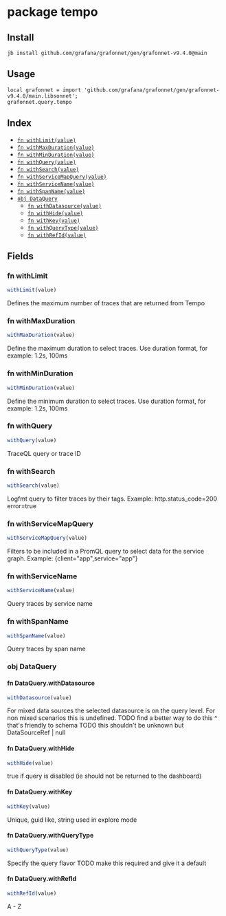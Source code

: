 # package tempo



## Install

```
jb install github.com/grafana/grafonnet/gen/grafonnet-v9.4.0@main
```

## Usage

```jsonnet
local grafonnet = import 'github.com/grafana/grafonnet/gen/grafonnet-v9.4.0/main.libsonnet';
grafonnet.query.tempo

```

## Index

* [`fn withLimit(value)`](#fn-withlimit)
* [`fn withMaxDuration(value)`](#fn-withmaxduration)
* [`fn withMinDuration(value)`](#fn-withminduration)
* [`fn withQuery(value)`](#fn-withquery)
* [`fn withSearch(value)`](#fn-withsearch)
* [`fn withServiceMapQuery(value)`](#fn-withservicemapquery)
* [`fn withServiceName(value)`](#fn-withservicename)
* [`fn withSpanName(value)`](#fn-withspanname)
* [`obj DataQuery`](#obj-dataquery)
  * [`fn withDatasource(value)`](#fn-dataquerywithdatasource)
  * [`fn withHide(value)`](#fn-dataquerywithhide)
  * [`fn withKey(value)`](#fn-dataquerywithkey)
  * [`fn withQueryType(value)`](#fn-dataquerywithquerytype)
  * [`fn withRefId(value)`](#fn-dataquerywithrefid)

## Fields

### fn withLimit

```ts
withLimit(value)
```

Defines the maximum number of traces that are returned from Tempo

### fn withMaxDuration

```ts
withMaxDuration(value)
```

Define the maximum duration to select traces. Use duration format, for example: 1.2s, 100ms

### fn withMinDuration

```ts
withMinDuration(value)
```

Define the minimum duration to select traces. Use duration format, for example: 1.2s, 100ms

### fn withQuery

```ts
withQuery(value)
```

TraceQL query or trace ID

### fn withSearch

```ts
withSearch(value)
```

Logfmt query to filter traces by their tags. Example: http.status_code=200 error=true

### fn withServiceMapQuery

```ts
withServiceMapQuery(value)
```

Filters to be included in a PromQL query to select data for the service graph. Example: {client="app",service="app"}

### fn withServiceName

```ts
withServiceName(value)
```

Query traces by service name

### fn withSpanName

```ts
withSpanName(value)
```

Query traces by span name

### obj DataQuery


#### fn DataQuery.withDatasource

```ts
withDatasource(value)
```

For mixed data sources the selected datasource is on the query level.
For non mixed scenarios this is undefined.
TODO find a better way to do this ^ that's friendly to schema
TODO this shouldn't be unknown but DataSourceRef | null

#### fn DataQuery.withHide

```ts
withHide(value)
```

true if query is disabled (ie should not be returned to the dashboard)

#### fn DataQuery.withKey

```ts
withKey(value)
```

Unique, guid like, string used in explore mode

#### fn DataQuery.withQueryType

```ts
withQueryType(value)
```

Specify the query flavor
TODO make this required and give it a default

#### fn DataQuery.withRefId

```ts
withRefId(value)
```

A - Z
